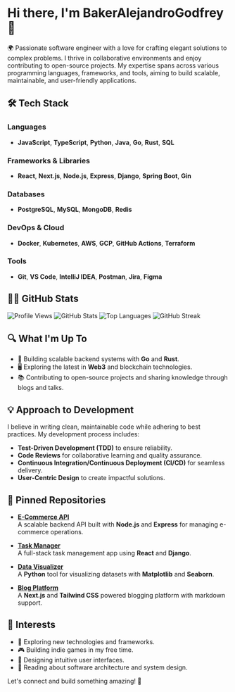 # Hi there, I'm BakerAlejandroGodfrey 👋

🌍 Passionate software engineer with a love for crafting elegant solutions to complex problems. I thrive in collaborative environments and enjoy contributing to open-source projects. My expertise spans across various programming languages, frameworks, and tools, aiming to build scalable, maintainable, and user-friendly applications.

## 🛠️ Tech Stack

### Languages
- **JavaScript**, **TypeScript**, **Python**, **Java**, **Go**, **Rust**, **SQL**

### Frameworks & Libraries
- **React**, **Next.js**, **Node.js**, **Express**, **Django**, **Spring Boot**, **Gin**

### Databases
- **PostgreSQL**, **MySQL**, **MongoDB**, **Redis**

### DevOps & Cloud
- **Docker**, **Kubernetes**, **AWS**, **GCP**, **GitHub Actions**, **Terraform**

### Tools
- **Git**, **VS Code**, **IntelliJ IDEA**, **Postman**, **Jira**, **Figma**

## 🧑‍💻 GitHub Stats

![Profile Views](https://komarev.com/ghpvc/?username=BakerAlejandroGodfrey&color=blue)
![GitHub Stats](https://github-readme-stats.vercel.app/api?username=BakerAlejandroGodfrey&show_icons=true&theme=radical)
![Top Languages](https://github-readme-stats.vercel.app/api/top-langs/?username=BakerAlejandroGodfrey&layout=compact&theme=radical)
![GitHub Streak](https://github-readme-streak-stats.herokuapp.com?user=BakerAlejandroGodfrey&theme=radical)

## 🔍 What I'm Up To

- 🔧 Building scalable backend systems with **Go** and **Rust**.
- 🖥️ Exploring the latest in **Web3** and blockchain technologies.
- 📚 Contributing to open-source projects and sharing knowledge through blogs and talks.

## 💡 Approach to Development

I believe in writing clean, maintainable code while adhering to best practices. My development process includes:
- **Test-Driven Development (TDD)** to ensure reliability.
- **Code Reviews** for collaborative learning and quality assurance.
- **Continuous Integration/Continuous Deployment (CI/CD)** for seamless delivery.
- **User-Centric Design** to create impactful solutions.

## 📌 Pinned Repositories

- **[E-Commerce API](https://github.com/BakerAlejandroGodfrey/e-commerce-api)**  
  A scalable backend API built with **Node.js** and **Express** for managing e-commerce operations.

- **[Task Manager](https://github.com/BakerAlejandroGodfrey/task-manager)**  
  A full-stack task management app using **React** and **Django**.

- **[Data Visualizer](https://github.com/BakerAlejandroGodfrey/data-visualizer)**  
  A **Python** tool for visualizing datasets with **Matplotlib** and **Seaborn**.

- **[Blog Platform](https://github.com/BakerAlejandroGodfrey/blog-platform)**  
  A **Next.js** and **Tailwind CSS** powered blogging platform with markdown support.

## 🌟 Interests

- 🚀 Exploring new technologies and frameworks.
- 🎮 Building indie games in my free time.
- 🎨 Designing intuitive user interfaces.
- 📖 Reading about software architecture and system design.

Let's connect and build something amazing! 🚀
